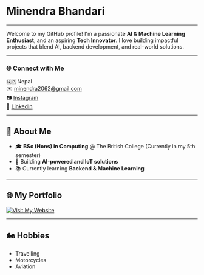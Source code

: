 # Minendra Bhandari
---

Welcome to my GitHub profile! I'm a passionate **AI & Machine Learning Enthusiast**, and an aspiring **Tech Innovator**. I love building impactful projects that blend AI, backend development, and real-world solutions.

---

### 🌐 Connect with Me

🇳🇵 Nepal  
✉️ minendra2062@gmail.com  
📷 [Instagram](https://www.instagram.com/minendra_bhandari?igsh=MWtrbXp2OWZzN3Q0Mg==)  
💼 [LinkedIn](https://linkedin.com/in/minendra)

---

## 🚀 About Me

- 🎓 **BSc (Hons) in Computing** @ The British College (Currently in my 5th semester)
- 💪 Building **AI-powered and IoT solutions**
- 📚 Currently learning **Backend & Machine Learning**

---

## 🌐 My Portfolio

<a href="https://minendra.onrender.com/#home" target="_blank">
  <img src="https://img.shields.io/badge/Visit%20My%20Website-0078D4?style=for-the-badge&logo=google-chrome&logoColor=white" alt="Visit My Website"/>
</a>

---

## 🏍️ Hobbies

- Travelling  
- Motorcycles  
- Aviation  
